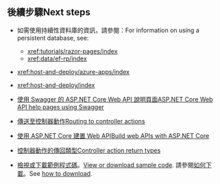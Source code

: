 ## <a name="next-steps"></a><span data-ttu-id="3f06f-101">後續步驟</span><span class="sxs-lookup"><span data-stu-id="3f06f-101">Next steps</span></span>

* <span data-ttu-id="3f06f-102">如需使用持續性資料庫的資訊，請參閱：</span><span class="sxs-lookup"><span data-stu-id="3f06f-102">For information on using a persistent database, see:</span></span>

  * <xref:tutorials/razor-pages/index>
  * <xref:data/ef-rp/index>

* <xref:host-and-deploy/azure-apps/index>
* <xref:host-and-deploy/index>
* [<span data-ttu-id="3f06f-103">使用 Swagger 的 ASP.NET Core Web API 說明頁面</span><span class="sxs-lookup"><span data-stu-id="3f06f-103">ASP.NET Core Web API help pages using Swagger</span></span>](xref:tutorials/web-api-help-pages-using-swagger)
* [<span data-ttu-id="3f06f-104">傳送至控制器動作</span><span class="sxs-lookup"><span data-stu-id="3f06f-104">Routing to controller actions</span></span>](xref:mvc/controllers/routing)
* [<span data-ttu-id="3f06f-105">使用 ASP.NET Core 建置 Web API</span><span class="sxs-lookup"><span data-stu-id="3f06f-105">Build web APIs with ASP.NET Core</span></span>](xref:web-api/index)
* [<span data-ttu-id="3f06f-106">控制器動作的傳回類型</span><span class="sxs-lookup"><span data-stu-id="3f06f-106">Controller action return types</span></span>](xref:web-api/action-return-types)
* <span data-ttu-id="3f06f-107">[檢視或下載範例程式碼](https://github.com/aspnet/Docs/tree/master/aspnetcore/tutorials/first-web-api/samples)。</span><span class="sxs-lookup"><span data-stu-id="3f06f-107">[View or download sample code](https://github.com/aspnet/Docs/tree/master/aspnetcore/tutorials/first-web-api/samples).</span></span> <span data-ttu-id="3f06f-108">請參閱[如何下載](xref:index#how-to-download-a-sample)。</span><span class="sxs-lookup"><span data-stu-id="3f06f-108">See [how to download](xref:index#how-to-download-a-sample).</span></span>

